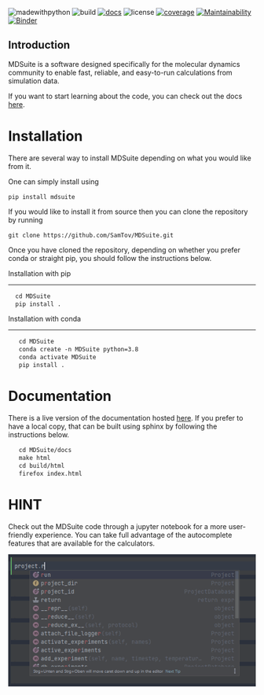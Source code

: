 ![madewithpython](https://img.shields.io/badge/Made%20With-Python-blue.svg?style=flat)
![build](https://github.com/zincware/MDSuite/actions/workflows/pytest.yml/badge.svg)
[![docs](https://readthedocs.org/projects/mdsuite/badge/?version=latest&style=flat)](https://mdsuite.readthedocs.io/en/latest/)
![license](https://img.shields.io/badge/License-EPLv2.0-purple.svg?style=flat)
[![coverage](https://coveralls.io/repos/github/zincware/MDSuite/badge.svg?branch=main)](https://coveralls.io/github/zincware/MDSuite?branch=main)
[![Maintainability](https://api.codeclimate.com/v1/badges/268dae1d7098161ff81d/maintainability)](https://codeclimate.com/github/zincware/MDSuite/maintainability)
[![Binder](https://mybinder.org/badge_logo.svg)](https://mybinder.org/v2/gh/zincware/MDSuite/HEAD)


Introduction
------------

MDSuite is a software designed specifically for the molecular dynamics community to
enable fast, reliable, and easy-to-run calculations from simulation data.

If you want to start learning about the code, you can check out the docs
[here](https://mdsuite.readthedocs.io/en/latest/).

Installation
============

There are several way to install MDSuite depending on what you would like from it.

One can simply install using

````shell
pip install mdsuite
````

If you would like to install it from source then you can clone the repository by running

````shell
git clone https://github.com/SamTov/MDSuite.git
````


Once you have cloned the repository, depending on whether you prefer conda or straight
pip, you should follow the instructions below.

Installation with pip
*********************

````shell
  cd MDSuite
  pip install .
````

Installation with conda
***********************

````shell
   cd MDSuite
   conda create -n MDSuite python=3.8
   conda activate MDSuite
   pip install .
````


Documentation
=============

There is a live version of the documentation hosted
[here](https://mdsuite.readthedocs.io/en/latest/).
If you prefer to have a local copy, that can be built using sphinx by following the
instructions below.

````shell
   cd MDSuite/docs
   make html
   cd build/html
   firefox index.html
````

HINT
====

Check out the MDSuite code through a jupyter notebook for a more user-friendly
experience. You can take full advantage of the autocomplete features that are available
for the calculators.

![autocomplete](docs/source/images/mdsuite_autocomplete.gif)
